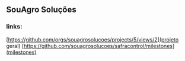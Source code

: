 ## SouAgro Soluções
### links:
[https://github.com/orgs/souagrosolucoes/projects/5/views/2](projeto geral)
[https://github.com/souagrosolucoes/safracontrol/milestones](milestones)
